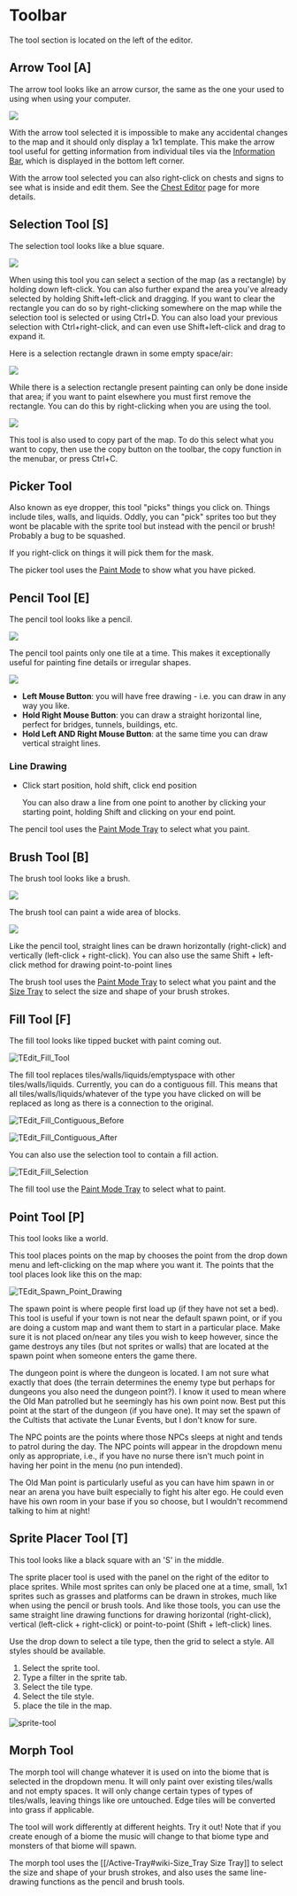 # Toolbar

The tool section is located on the left of the editor.

## Arrow Tool \[A\]

The arrow tool looks like an arrow cursor, the same as the one your used to using when using your computer.

![](../.gitbook/assets/tedit_arrow_tool.png)

With the arrow tool selected it is impossible to make any accidental changes to the map and it should only display a 1x1 template. This make the arrow tool useful for getting information from individual tiles via the [Information Bar](Information%20Bar), which is displayed in the bottom left corner.

With the arrow tool selected you can also right-click on chests and signs to see what is inside and edit them. See the [Chest Editor](Chest%20Editor) page for more details.

## Selection Tool \[S\]

The selection tool looks like a blue square.

![](../.gitbook/assets/tedit_selection_tool.png)

When using this tool you can select a section of the map \(as a rectangle\) by holding down left-click. You can also further expand the area you've already selected by holding Shift+left-click and dragging. If you want to clear the rectangle you can do so by right-clicking somewhere on the map while the selection tool is selected or using Ctrl+D. You can also load your previous selection with Ctrl+right-click, and can even use Shift+left-click and drag to expand it.

Here is a selection rectangle drawn in some empty space/air:

![](../.gitbook/assets/tedit_selection_area.png)

While there is a selection rectangle present painting can only be done inside that area; if you want to paint elsewhere you must first remove the rectangle. You can do this by right-clicking when you are using the tool.

![](../.gitbook/assets/tedit_selection_drawing.png)

This tool is also used to copy part of the map. To do this select what you want to copy, then use the copy button on the toolbar, the copy function in the menubar, or press Ctrl+C.

## Picker Tool

Also known as eye dropper, this tool "picks" things you click on. Things include tiles, walls, and liquids. Oddly, you can "pick" sprites too but they wont be placable with the sprite tool but instead with the pencil or brush! Probably a bug to be squashed.

If you right-click on things it will pick them for the mask.

The picker tool uses the [Paint Mode](Active-Tray#wiki-Paint_Mode_Tray) to show what you have picked.

## Pencil Tool \[E\]

The pencil tool looks like a pencil.

![](../.gitbook/assets/tedit_pencil_tool.png)

The pencil tool paints only one tile at a time. This makes it exceptionally useful for painting fine details or irregular shapes.

![](../.gitbook/assets/tedit_pencil_drawing.png)

* **Left Mouse Button**: you will have free drawing - i.e. you can draw in any way you like.
* **Hold Right Mouse Button**: you can draw a straight horizontal line, perfect for bridges, tunnels, buildings, etc.
* **Hold Left AND Right Mouse Button**: at the same time you can draw vertical straight lines. 

### Line Drawing

* Click start position, hold shift, click end position

  You can also draw a line from one point to another by clicking your starting point, holding Shift and clicking on your end point.

The pencil tool uses the [Paint Mode Tray](Active-Tray#wiki-Paint_Mode_Tray) to select what you paint.

## Brush Tool \[B\]

The brush tool looks like a brush.

![](../.gitbook/assets/tedit_brush_tool.png)

The brush tool can paint a wide area of blocks.

![](../.gitbook/assets/tedit_brush_drawing.png)

Like the pencil tool, straight lines can be drawn horizontally \(right-click\) and vertically \(left-click + right-click\). You can also use the same Shift + left-click method for drawing point-to-point lines

The brush tool uses the [Paint Mode Tray](Active-Tray#wiki-Paint_Mode_Tray) to select what you paint and the [Size Tray](Active-Tray#wiki-Size_Tray) to select the size and shape of your brush strokes.

## Fill Tool \[F\]

The fill tool looks like tipped bucket with paint coming out.

![TEdit\_Fill\_Tool](../.gitbook/assets/tedit_fill_tool.png)

The fill tool replaces tiles/walls/liquids/emptyspace with other tiles/walls/liquids. Currently, you can do a contiguous fill. This means that all tiles/walls/liquids/whatever of the type you have clicked on will be replaced as long as there is a connection to the original.

![TEdit\_Fill\_Contiguous\_Before](../.gitbook/assets/tedit_fill_contiguous_before.png)

![TEdit\_Fill\_Contiguous\_After](../.gitbook/assets/tedit_fill_contiguous_after.png)

You can also use the selection tool to contain a fill action.

![TEdit\_Fill\_Selection](../.gitbook/assets/tedit_fill_selection.png)

The fill tool use the [Paint Mode Tray](Active-Tray#wiki-Paint_Mode_Tray) to select what to paint.

## Point Tool \[P\]

This tool looks like a world.

This tool places points on the map by chooses the point from the drop down menu and left-clicking on the map where you want it. The points that the tool places look like this on the map:

![TEdit\_Spawn\_Point\_Drawing](../.gitbook/assets/tedit_spawn_point_drawing.png)

The spawn point is where people first load up \(if they have not set a bed\). This tool is useful if your town is not near the default spawn point, or if you are doing a custom map and want them to start in a particular place. Make sure it is not placed on/near any tiles you wish to keep however, since the game destroys any tiles \(but not sprites or walls\) that are located at the spawn point when someone enters the game there.

The dungeon point is where the dungeon is located. I am not sure what exactly that does \(the terrain determines the enemy type but perhaps for dungeons you also need the dungeon point?\). I know it used to mean where the Old Man patrolled but he seemingly has his own point now. Best put this point at the start of the dungeon \(if you have one\). It may set the spawn of the Cultists that activate the Lunar Events, but I don't know for sure.

The NPC points are the points where those NPCs sleeps at night and tends to patrol during the day. The NPC points will appear in the dropdown menu only as appropriate, i.e., if you have no nurse there isn't much point in having her point in the menu \(no pun intended\).

The Old Man point is particularly useful as you can have him spawn in or near an arena you have built especially to fight his alter ego. He could even have his own room in your base if you so choose, but I wouldn't recommend talking to him at night!

## Sprite Placer Tool \[T\]

This tool looks like a black square with an 'S' in the middle.

The sprite placer tool is used with the panel on the right of the editor to place sprites. While most sprites can only be placed one at a time, small, 1x1 sprites such as grasses and platforms can be drawn in strokes, much like when using the pencil or brush tools. And like those tools, you can use the same straight line drawing functions for drawing horizontal \(right-click\), vertical \(left-click + right-click\) or point-to-point \(Shift + left-click\) lines.

Use the drop down to select a tile type, then the grid to select a style. All styles should be available.

1. Select the sprite tool.
2. Type a filter in the sprite tab.
3. Select the tile type.
4. Select the tile style.
5. place the tile in the map.

![sprite-tool](../.gitbook/assets/sprite-tool2.png)

## Morph Tool

The morph tool will change whatever it is used on into the biome that is selected in the dropdown menu. It will only paint over existing tiles/walls and not empty spaces. It will only change certain types of types of tiles/walls, leaving things like ore untouched. Edge tiles will be converted into grass if applicable.

The tool will work differently at different heights. Try it out! Note that if you create enough of a biome the music will change to that biome type and monsters of that biome will spawn.

The morph tool uses the \[\[/Active-Tray\#wiki-Size\_Tray Size Tray\]\] to select the size and shape of your brush strokes, and also uses the same line-drawing functions as the pencil and brush tools.

